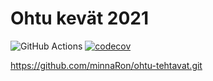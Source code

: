 # Ohtu kevät 2021

![GitHub Actions](https://github.com/minnaRon/ohtu-2022-viikko1/workflows/CI/badge.svg)
[![codecov](https://codecov.io/gh/minnaRon/ohtu-2022-viikko1/branch/main/graph/badge.svg?token=CHLRNES96Q)](https://codecov.io/gh/minnaRon/ohtu-2022-viikko1)

https://github.com/minnaRon/ohtu-tehtavat.git

